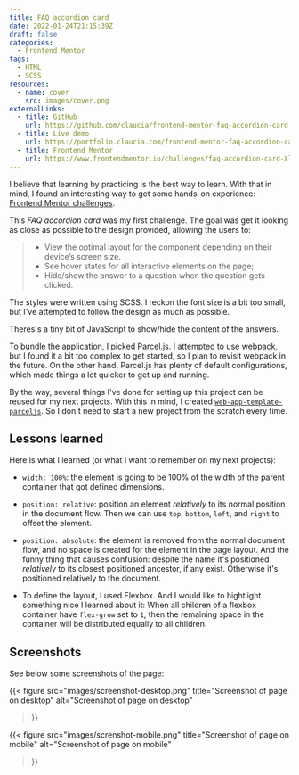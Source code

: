 ```yaml
---
title: FAQ accordion card
date: 2022-01-24T21:15:39Z
draft: false
categories:
  - Frontend Mentor
tags: 
  - HTML
  - SCSS
resources:
  - name: cover
    src: images/cover.png
externalLinks:
  - title: GitHub
    url: https://github.com/claucia/frontend-mentor-faq-accordion-card
  - title: Live demo
    url: https://portfolio.claucia.com/frontend-mentor-faq-accordion-card
  - title: Frontend Mentor
    url: https://www.frontendmentor.io/challenges/faq-accordion-card-XlyjD0Oam
---
```


I believe that learning by practicing is the best way to learn. With that in mind, I found an interesting way to get some hands-on experience: [Frontend Mentor challenges][frontend-mentor-challenges].

This _FAQ accordion card_ was my first challenge. The goal was get it looking as close as possible to the design provided, allowing the users to:

> - View the optimal layout for the component depending on their device’s screen size.
> - See hover states for all interactive elements on the page;
> - Hide/show the answer to a question when the question gets clicked.  

The styles were written using SCSS. I reckon the font size is a bit too small, but I've attempted to follow the design as much as possible.

Theres's a tiny bit of JavaScript to show/hide the content of the answers.

To bundle the application, I picked [Parcel.js][parcel-js]. I attempted to use [webpack], but I found it a bit too complex to get started, so I plan to revisit webpack in the future. On the other hand, Parcel.js has plenty of default configurations, which made things a lot quicker to get up and running.

By the way, several things I've done for setting up this project can be reused for my next projects. With this in mind, I created [`web-app-template-parceljs`][app-template]. So I don't need to start a new project from the scratch every time.

## Lessons learned

Here is what I learned (or what I want to remember on my next projects):

- `width: 100%`: the element is going to be 100% of the width of the parent container that got defined dimensions.

- `position: relative`: position an element _relatively_ to its normal position in the document flow. Then we can use `top`, `bottom`, `left`, and `right` to offset the element.

- `position: absolute`: the element is removed from the normal document flow, and no space is created for the element in the page layout. And the funny thing that causes confusion: despite the name it's positioned _relatively_ to its closest positioned ancestor, if any exist. Otherwise it's positioned relatively to the document.

- To define the layout, I used Flexbox. And I would like to hightlight something nice I learned about it: When all children of a flexbox container have `flex-grow` set to `1`, then the remaining space in the container will be distributed equally to all children.

## Screenshots

See below some screenshots of the page:

{{<
  figure src="images/screenshot-desktop.png"
  title="Screenshot of page on desktop"
  alt="Screenshot of page on desktop"
>}}

{{<
  figure src="images/screnshot-mobile.png"
  title="Screenshot of page on mobile"
  alt="Screenshot of page on mobile"
>}}

[frontend-mentor-challenges]: https://www.frontendmentor.io/challenges
[parcel-js]: https://parceljs.org
[app-template]: https://github.com/claucia/web-app-template-parceljs
[webpack]: https://webpack.js.org/